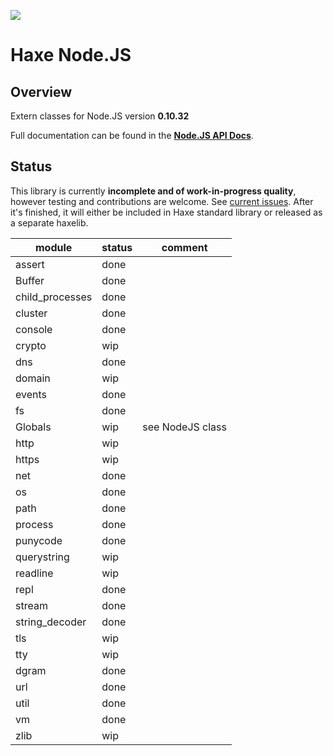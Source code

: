![](http://i.imgur.com/J45iTOy.png)
# Haxe Node.JS

## Overview

Extern classes for Node.JS version **0.10.32**

Full documentation can be found in the **[Node.JS API Docs](http://nodejs.org/api/index.html)**.

## Status

This library is currently **incomplete and of work-in-progress quality**, however testing and contributions are welcome. See [current issues](https://github.com/HaxeFoundation/hxnodejs/issues). After it's finished, it will either be included in Haxe standard library or released as a separate haxelib.

| module            | status | comment                  |
|-------------------|--------|--------------------------|
| assert            | done   |                          |
| Buffer            | done   |                          |
| child_processes   | done   |                          |
| cluster           | done   |                          |
| console           | done   |                          |
| crypto            | wip    |                          |
| dns               | done   |                          |
| domain            | wip    |                          |
| events            | done   |                          |
| fs                | done   |                          |
| Globals           | wip    | see NodeJS class         |
| http              | wip    |                          |
| https             | wip    |                          |
| net               | done   |                          |
| os                | done   |                          |
| path              | done   |                          |
| process           | done   |                          |
| punycode          | done   |                          |
| querystring       | wip    |                          |
| readline          | wip    |                          |
| repl              | done   |                          |
| stream            | done   |                          |
| string_decoder    | done   |                          |
| tls               | wip    |                          |
| tty               | wip    |                          |
| dgram             | done   |                          |
| url               | done   |                          |
| util              | done   |                          |
| vm                | done   |                          |
| zlib              | wip    |                          |
